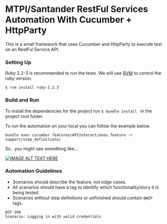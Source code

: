 # MTPI/Santander RestFul Services Automation With Cucumber + HttpParty  #

This is a small framework that uses Cucumber and HttpParty to execute test on an RestFul Service API.

### Setting Up ###

Ruby 2.2-3 is recommended to run the tests. We will use [RVM](https://rvm.io) to control the ruby version.

```
$ rvm install ruby-2.2.3
```

### Build and Run ###

To install the dependencies for the project run ```$ bundle install ``` in the project root folder.

To run the automation on your local you can follow the example below.
```
bundle exec cucumber features/APIInteractiones.feature -r support/step_definitions/

```

So.. you might see something like...

[![IMAGE ALT TEXT HERE](https://img.youtube.com/vi/vTe87TKVl7M/0.jpg)](https://www.youtube.com/watch?v=vTe87TKVl7M)

### Automation Guidelines ###

* Scenarios should describe the feature, not edge cases.
* All scenarios should have a tag to identify which functionality/story it is being tested.
* Scenarios without step definitions or unfinished should contain `@WIP` tags.
```
@ST-100
Scenario: Logging in with valid credentials
```
